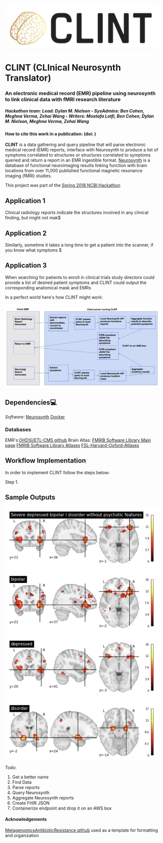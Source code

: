 ![CLINT logo](docs/ClintLogo.png)

# CLINT (CLInical Neurosynth Translator)
### An electronic medical record (EMR) pipeline using neurosynth to link clinical data with fMRI research literature
##### Hackathon team: Lead: Dylan M. Nielson - SysAdmins: Ben Cohen, Meghna Verma, Zehai Wang - Writers: Mostafa Lotfi, Ben Cohen, Dylan M. Nielson, Meghna Verma, Zehai Wang

#### How to cite this work in a publication:  (doi: )

**CLINT** is a data gathering and query pipeline that will parse electronic medical record (EMR) reports, interface with Neurosynth to produce a list of symptoms correlated to structures or structures correlated to symptoms queried and return a report in an EMR ingestible format.
[Neurosynth](http://neurosynth.org/) is a database of functional neuroimaging results linking function with brain locations from over 11,000 published functional magnetic resonance imaging (fMRI) studies.

This project was part of the [Spring 2018 NCBI Hackathon](https://docs.google.com/document/d/18LTB50P15sEGclj4fEFyk3_EftxbiZ5HiMomv0yRuLQ/edit)


## Application 1
Clinical radiology reports indicate the structures involved in any clinical finding, but might not mak$

## Application 2
Similarly, sometime it takes a long time to get a patient into the scanner, if you know what symptoms $

## Application 3
When searching for patients to enroll in clinical trials study directors could provide a list of desired patient symptoms and CLINT could output the corresponding anatomical mask and EMRs

In a perfect world here's how CLINT might work:

![CLINT Workflow](docs/clint_workflow.png)

## Dependencies:computer:

*Software*: 
[Neurosynth](http://neurosynth.org/)
[Docker](https://www.docker.com/)


### Databases
EMR's:[OHDSI/ETL-CMS github](https://github.com/OHDSI/ETL-CMS)
Brain Atlas:
[FMRIB Software Library Main page](https://fsl.fmrib.ox.ac.uk/fsl/fslwiki)
[FMRIB Software Library Atlases](https://fsl.fmrib.ox.ac.uk/fsl/fslwiki/Atlases)
[FSL-Harvard-Oxford-Atlases](http://neuro.debian.net/pkgs/fsl-harvard-oxford-atlases.html)

## Workflow Implementation
In order to implement CLINT follow the steps below:

Step 1.

## Sample Outputs

![SampleBrainMaps](docs/brainmapsampleoutput.png)

Todo:
1. Get a better name
2. Find Data
3. Parse reports
4. Query Neurosynth
5. Aggregate Neurosynth reports
6. Create FHIR JSON
7. Containerize endpoint and drop it on an AWS box


#### Acknowledgements
[MetagenomicsAntibioticResistance github](https://github.com/NCBI-Hackathons/MetagenomicAntibioticResistance/blob/master/README.md) used as a template for formatting and organization



